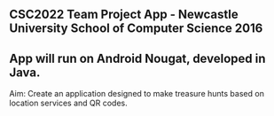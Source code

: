 CSC2022 Team Project App - Newcastle University School of Computer Science 2016
--
App will run on Android Nougat, developed in Java.
--
Aim:
    Create an application designed to make treasure hunts based on location
    services and QR codes.